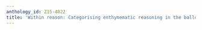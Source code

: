 ```yaml
---
anthology_id: Z15-4022
title: 'Within reason: Categorising enthymematic reasoning in the balloon task'
---
```

